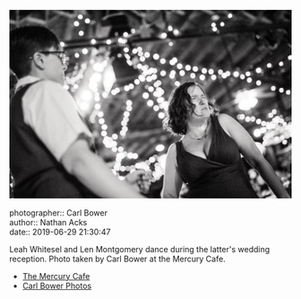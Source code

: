![Leah Whitesel and Len Montgomery dance](assets/2019-06-29-set-4-the-dance-44.webp)

photographer:: Carl Bower  
author:: Nathan Acks  
date:: 2019-06-29 21:30:47

Leah Whitesel and Len Montgomery dance during the latter's wedding reception. Photo taken by Carl Bower at the Mercury Cafe.

* [The Mercury Cafe](http://mercurycafe.com)
* [Carl Bower Photos](https://carlbowerphotos.com)

